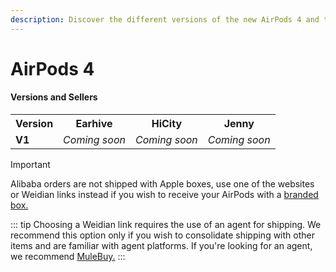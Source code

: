 ```yaml
---
description: Discover the different versions of the new AirPods 4 and their associated sellers. Find official stores and direct links to purchase AirPods 4 replicas.
---
```


# AirPods 4

#### Versions and Sellers

<table>
  <tr>
    <th>Version</th>
    <th>Earhive</th>
    <th>HiCity</th>
    <th>Jenny</th>
  </tr>
  <tr>
    <td><strong>V1</strong></td>
    <td>
      <i>Coming soon</i>
    </td>
    <td>
      <i>Coming soon</i>
    </td>
    <td>
      <i>Coming soon</i>
    </td>
  </tr>
</table>


> [!IMPORTANT]
> Alibaba orders are not shipped with Apple boxes, use one of the websites or Weidian links instead if you wish to receive your AirPods with a [branded box.](https://airpodsreplicas.com/introduction/packaging#apple-logo-box)

::: tip
Choosing a Weidian link requires the use of an agent for shipping. We recommend this option only if you wish to consolidate shipping with other items and are familiar with agent platforms. If you're looking for an agent, we recommend [MuleBuy.](https://airreps.link/mulebuy)
:::